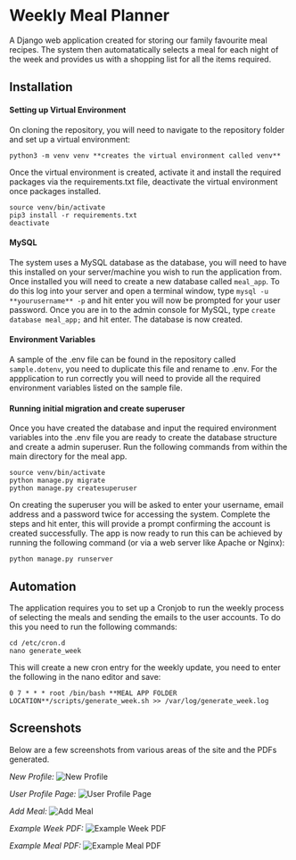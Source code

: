 
# Weekly Meal Planner

A Django web application created for storing our family favourite meal recipes. The system then automatatically selects a meal for each night of the week and provides us with a shopping list for all the items required.

## Installation

#### Setting up Virtual Environment
On cloning the repository, you will need to navigate to the repository folder and set up a virtual environment:
```
python3 -m venv venv **creates the virtual environment called venv**
```

Once the virtual environment is created, activate it and install the required packages via the requirements.txt file,
deactivate the virtual environment once packages installed.

```
source venv/bin/activate
pip3 install -r requirements.txt
deactivate
```
#### MySQL

The system uses a MySQL database as the database, you will need to have this installed on your server/machine you wish to
run the application from. Once installed you will need to create a new database called `meal_app`. To do this log into your
server and open a terminal window, type `mysql -u **yourusername** -p` and hit enter you will now be prompted for your user
password. Once you are in to the admin console for MySQL, type `create database meal_app;` and hit enter. The database is
now created.

#### Environment Variables

A sample of the .env file can be found in the repository called `sample.dotenv`, you need to duplicate this file and rename
to .env.
For the appplication to run correctly you will need to provide all the required environment variables listed on the sample
file.

#### Running initial migration and create superuser
Once you have created the database and input the required environment variables into the .env file you are ready to create
the database structure and create a admin superuser. Run the following commands from within the main directory for the meal app.
```
source venv/bin/activate
python manage.py migrate
python manage.py createsuperuser
```
On creating the superuser you will be asked to enter your username, email address and a password twice for accessing the system.
Complete the steps and hit enter, this will provide a prompt confirming the account is created successfully. The app is now ready
to run this can be achieved by running the following command (or via a web server like Apache or Nginx):
```
python manage.py runserver
```

## Automation
The application requires you to set up a Cronjob to run the weekly process of selecting the meals and sending the emails
to the user accounts. To do this you need to run the following commands:

```
cd /etc/cron.d
nano generate_week
```
This will create a new cron entry for the weekly update, you need to enter the following in the nano editor and save:
```
0 7 * * * root /bin/bash **MEAL APP FOLDER LOCATION**/scripts/generate_week.sh >> /var/log/generate_week.log
```


## Screenshots

Below are a few screenshots from various areas of the site and the PDFs generated.

_New Profile:_
![New Profile](https://imgur.com/uBnbgeO.png)

_User Profile Page:_
![User Profile Page](https://imgur.com/3sdO0OM.png)

_Add Meal:_
![Add Meal](https://imgur.com/OdJUSyz.png)

_Example Week PDF:_
![Example Week PDF](https://imgur.com/KZpcV63.png)

_Example Meal PDF:_
![Example Meal PDF](https://imgur.com/xL7IYaq.png)
  

